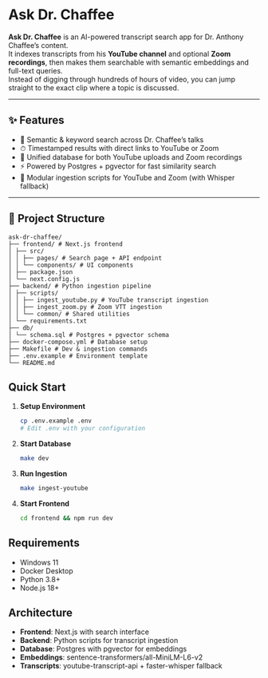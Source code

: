# Ask Dr. Chaffee

**Ask Dr. Chaffee** is an AI-powered transcript search app for Dr. Anthony Chaffee’s content.  
It indexes transcripts from his **YouTube channel** and optional **Zoom recordings**, then makes them searchable with semantic embeddings and full-text queries.  
Instead of digging through hundreds of hours of video, you can jump straight to the exact clip where a topic is discussed.

---

## ✨ Features

- 🔎 Semantic & keyword search across Dr. Chaffee’s talks  
- ⏱ Timestamped results with direct links to YouTube or Zoom  
- 🎥 Unified database for both YouTube uploads and Zoom recordings  
- ⚡ Powered by Postgres + pgvector for fast similarity search  
- 🧩 Modular ingestion scripts for YouTube and Zoom (with Whisper fallback)  

---

## 📂 Project Structure

```
ask-dr-chaffee/
├── frontend/ # Next.js frontend
│ ├── src/
│ │ ├── pages/ # Search page + API endpoint
│ │ └── components/ # UI components
│ ├── package.json
│ └── next.config.js
├── backend/ # Python ingestion pipeline
│ ├── scripts/
│ │ ├── ingest_youtube.py # YouTube transcript ingestion
│ │ ├── ingest_zoom.py # Zoom VTT ingestion
│ │ └── common/ # Shared utilities
│ └── requirements.txt
├── db/
│ └── schema.sql # Postgres + pgvector schema
├── docker-compose.yml # Database setup
├── Makefile # Dev & ingestion commands
├── .env.example # Environment template
└── README.md
```

## Quick Start

1. **Setup Environment**
   ```bash
   cp .env.example .env
   # Edit .env with your configuration
   ```

2. **Start Database**
   ```bash
   make dev
   ```

3. **Run Ingestion**
   ```bash
   make ingest-youtube
   ```

4. **Start Frontend**
   ```bash
   cd frontend && npm run dev
   ```

## Requirements

- Windows 11
- Docker Desktop
- Python 3.8+
- Node.js 18+

## Architecture

- **Frontend**: Next.js with search interface
- **Backend**: Python scripts for transcript ingestion
- **Database**: Postgres with pgvector for embeddings
- **Embeddings**: sentence-transformers/all-MiniLM-L6-v2
- **Transcripts**: youtube-transcript-api + faster-whisper fallback
